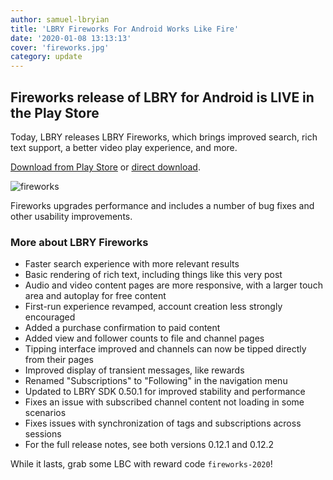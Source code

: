 ```yaml
---
author: samuel-lbryian
title: 'LBRY Fireworks For Android Works Like Fire'
date: '2020-01-08 13:13:13'
cover: 'fireworks.jpg'
category: update
---
```


## Fireworks release of LBRY for Android is LIVE in the Play Store
Today, LBRY releases LBRY Fireworks, which brings improved search, rich text support, a better video play experience, and more.

[Download from Play Store](https://play.google.com/store/apps/details?id=io.lbry.browser) or [direct download](http://lbry.com/releases/lbry-android.apk).

![fireworks](https://spee.ch/@lbrynews:0/fireworks-android.jpeg)

Fireworks upgrades performance and includes a number of bug fixes and other usability improvements. 

### More about LBRY Fireworks

- Faster search experience with more relevant results
- Basic rendering of rich text, including things like this very post
- Audio and video content pages are more responsive, with a larger touch area and autoplay for free content
- First-run experience revamped, account creation less strongly encouraged
- Added a purchase confirmation to paid content
- Added view and follower counts to file and channel pages
- Tipping interface improved and channels can now be tipped directly from their pages
- Improved display of transient messages, like rewards
- Renamed "Subscriptions" to "Following" in the navigation menu
- Updated to LBRY SDK 0.50.1 for improved stability and performance
- Fixes an issue with subscribed channel content not loading in some scenarios
- Fixes issues with synchronization of tags and subscriptions across sessions
- For the full release notes, see both versions 0.12.1 and 0.12.2

While it lasts, grab some LBC with reward code `fireworks-2020`!
